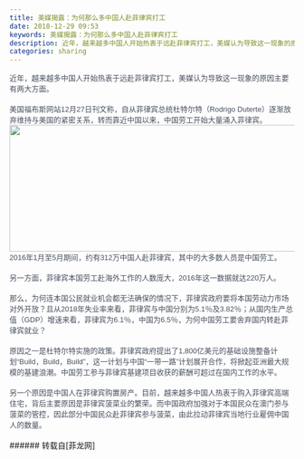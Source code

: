 ```yaml
---
title: 美媒揭露：为何那么多中国人赴菲律宾打工
date: 2018-12-29 09:53
keywords: 美媒揭露：为何那么多中国人赴菲律宾打工
description: 近年，越来越多中国人开始热衷于远赴菲律宾打工，美媒认为导致这一现象的原因主要有两大方面。美国福布斯网站12月27日刊文称，自从菲律宾总统杜特尔特（Rodrigo Duterte）逐渐放弃维持与美国的紧密关系，转而靠近中国以来，中国劳工开始大量涌入菲律宾。2016年1月至5月期间，约有312万中国人赴菲律宾，其中的大多数人员是中国劳工。另一方面，菲律宾本国劳工赴海外工作的人数庞大，2016年这一数据就达220万人。那么，为何连本国公民就业机会都无法确保的情况下，菲律宾政府要将本国劳动力市场对外开放？且从2018年失业率来看，菲律宾与中国分别为5.1％及3.82％；从国内生产总值（GDP）增速来看，菲律宾为6.1％，中国为6.5％，为何中国劳工要舍弃国内转赴菲律宾就业？原因之一是杜特尔特实施的政策。菲律宾政府提出了1,800亿美元的基础设施整备计划“Build，Build，Build”，这一计划与中国“一带一路”计划展开合作，将掀起亚洲最大规模的基建浪潮。中国劳工参与菲律宾基建项目收获的薪酬可超过在国内工作的水平。另一个原因是中国人在菲律宾购置房产。目前，越来越多中国人热衷于购入菲律宾高端住宅，背后主要原因是菲律宾菠菜业的繁荣。而中国政府加强对于本国民众在澳门参与菠菜的管控，因此部分中国民众赴菲律宾参与菠菜，由此拉动菲律宾当地行业雇佣中国人的数量。
categories: sharing
---
```

<td class="t_f" id="postmessage_2587874">

<div align="left"><font color="#333333"><font face="&amp;quot"><font style="font-size:15px"><font color="#495060"><font face="Helvetica, Arial, sans-serif"><font style="font-size:13px">近年，越来越多中国人开始热衷于远赴菲律宾打工，美媒认为导致这一现象的原因主要有两大方面。</font></font></font></font></font></font></div><br/>
<div align="left"><font color="#333333"><font face="&amp;quot"><font style="font-size:15px"><font color="#495060"><font face="Helvetica, Arial, sans-serif"><font style="font-size:13px">美国福布斯网站12月27日刊文称，自从菲律宾总统杜特尔特（Rodrigo Duterte）逐渐放弃维持与美国的紧密关系，转而靠近中国以来，中国劳工开始大量涌入菲律宾。</font></font></font></font></font></font></div><div align="left"><font color="#333333"><font face="&amp;quot"><font style="font-size:15px"><font color="#495060"><font face="Helvetica, Arial, sans-serif"><font style="font-size:13px"><img alt="" border="0" class="zoom" data-cf-modified-8a6f91f0f3db83c61ae884c0-="" file="https://www.bcquan.com/storage/creation/11219/20181229/ZycPwgTw98FP7ewcV63nI0SR1084NcujwgJNY7yv.png" height="224" id="aimg_mHhHr" onclick="" onmouseover="" src="https://www.bcquan.com/storage/creation/11219/20181229/ZycPwgTw98FP7ewcV63nI0SR1084NcujwgJNY7yv.png" width="600"/></font></font></font></font></font></font></div><div align="left"><font color="#333333"><font face="&amp;quot"><font style="font-size:15px"><font color="#495060"><font face="Helvetica, Arial, sans-serif"><font style="font-size:13px">2016年1月至5月期间，约有312万中国人赴菲律宾，其中的大多数人员是中国劳工。</font></font></font></font></font></font></div><br/>
<div align="left"><font color="#333333"><font face="&amp;quot"><font style="font-size:15px"><font color="#495060"><font face="Helvetica, Arial, sans-serif"><font style="font-size:13px">另一方面，菲律宾本国劳工赴海外工作的人数庞大，2016年这一数据就达220万人。</font></font></font></font></font></font></div><br/>
<div align="left"><font color="#333333"><font face="&amp;quot"><font style="font-size:15px"><font color="#495060"><font face="Helvetica, Arial, sans-serif"><font style="font-size:13px">那么，为何连本国公民就业机会都无法确保的情况下，菲律宾政府要将本国劳动力市场对外开放？且从2018年失业率来看，菲律宾与中国分别为5.1％及3.82％；从国内生产总值（GDP）增速来看，菲律宾为6.1％，中国为6.5％，为何中国劳工要舍弃国内转赴菲律宾就业？</font></font></font></font></font></font></div><br/>
<div align="left"><font color="#333333"><font face="&amp;quot"><font style="font-size:15px"><font color="#495060"><font face="Helvetica, Arial, sans-serif"><font style="font-size:13px">原因之一是杜特尔特实施的政策。菲律宾政府提出了1,800亿美元的基础设施整备计划“Build，Build，Build”，这一计划与中国“一带一路”计划展开合作，将掀起亚洲最大规模的基建浪潮。中国劳工参与菲律宾基建项目收获的薪酬可超过在国内工作的水平。</font></font></font></font></font></font></div><br/>
<div align="left"><font color="#333333"><font face="&amp;quot"><font style="font-size:15px"><font color="#495060"><font face="Helvetica, Arial, sans-serif"><font style="font-size:13px">另一个原因是中国人在菲律宾购置房产。目前，越来越多中国人热衷于购入菲律宾高端住宅，背后主要原因是菲律宾菠菜业的繁荣。而中国政府加强对于本国民众在澳门参与菠菜的管控，因此部分中国民众赴菲律宾参与菠菜，由此拉动菲律宾当地行业雇佣中国人的数量。</font></font></font></font></font></font></div><br/>
</td>
###### 转载自[菲龙网]